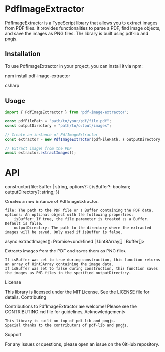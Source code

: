 # PdfImageExtractor

PdfImageExtractor is a TypeScript library that allows you to extract images from PDF files. It provides functionalities to parse a PDF, find image objects, and save the images as PNG files. The library is built using pdf-lib and pngjs.

## Installation

To use PdfImageExtractor in your project, you can install it via npm:

npm install pdf-image-extractor

csharp


## Usage

```typescript
import { PdfImageExtractor } from "pdf-image-extractor";

const pdfFilePath = "path/to/your/pdf/file.pdf";
const outputDirectory = "path/to/output/images";

// Create an instance of PdfImageExtractor
const extractor = new PdfImageExtractor(pdfFilePath, { outputDirectory });

// Extract images from the PDF
await extractor.extractImages();
```

# API

constructor(file: Buffer | string, options?: { isBuffer?: boolean; outputDirectory?: string; })

Creates a new instance of PdfImageExtractor.

    file: The path to the PDF file or a Buffer containing the PDF data.
    options: An optional object with the following properties:
        isBuffer: If true, the file parameter is treated as a Buffer. Default is false.
        outputDirectory: The path to the directory where the extracted images will be saved. Only used if isBuffer is false.

async extractImages(): Promise<undefined | Uint8Array[] | Buffer[]>

Extracts images from the PDF and saves them as PNG files.

    If isBuffer was set to true during construction, this function returns an array of Uint8Array containing the image data.
    If isBuffer was set to false during construction, this function saves the images as PNG files in the specified outputDirectory.

License

This library is licensed under the MIT License. See the LICENSE file for details.
Contributing

Contributions to PdfImageExtractor are welcome! Please see the CONTRIBUTING.md file for guidelines.
Acknowledgements

    This library is built on top of pdf-lib and pngjs.
    Special thanks to the contributors of pdf-lib and pngjs.

Support

For any issues or questions, please open an issue on the GitHub repository.